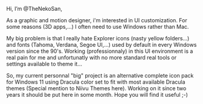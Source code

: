 Hi, I’m @TheNekoSan,

As a graphic and motion designer, i'm interested in UI customization. 
For some reasons (3D apps,…) I often need to use Windows rather than Mac.

My big problem is that I really hate Explorer icons (nasty yellow folders…) and fonts (Tahoma, Verdana, Segoe UI,…) 
used by default in every Windows version since the 90's. Working (professionnaly) in this UI environment 
is a real pain for me and unfortunatly with no more standard real tools or settings available to theme it…

So, my current personnal "big" project is an alternative complete icon pack for Windows 11 using Dracula color set 
to fit with most available Dracula themes (Special mention to Niivu Themes here).
Working on it since two years it should be put here in some month. Hope you will find it useful ;-)
